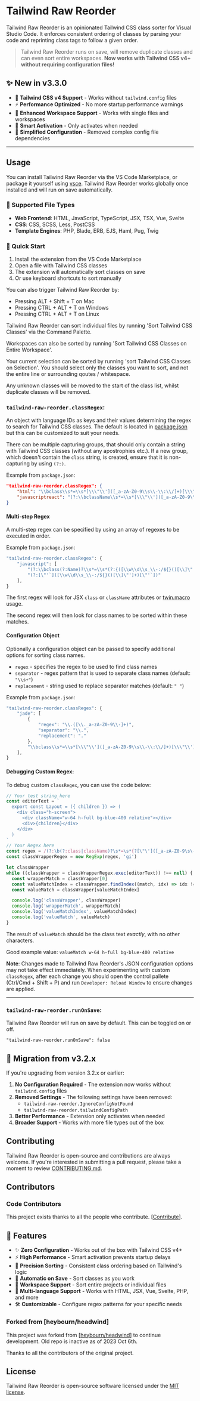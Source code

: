 # Tailwind Raw Reorder

<!-- [![CircleCI](https://circleci.com/gh/heybourn/headwind.svg?style=svg)](https://circleci.com/gh/heybourn/headwind) -->

Tailwind Raw Reorder is an opinionated Tailwind CSS class sorter for Visual Studio Code. It enforces consistent ordering of classes by parsing your code and reprinting class tags to follow a given order.

> Tailwind Raw Reorder runs on save, will remove duplicate classes and can even sort entire workspaces. **Now works with Tailwind CSS v4+ without requiring configuration files!**

## ✨ New in v3.3.0

- 🚀 **Tailwind CSS v4 Support** - Works without `tailwind.config` files
- ⚡ **Performance Optimized** - No more startup performance warnings
- 📁 **Enhanced Workspace Support** - Works with single files and workspaces
- 🎯 **Smart Activation** - Only activates when needed
- 🔧 **Simplified Configuration** - Removed complex config file dependencies

---

<!-- **[Get it from the VS Code Marketplace →](https://marketplace.visualstudio.com/items?itemName=heybourn.headwind)** -->

<!-- <img src="https://github.com/heybourn/headwind/blob/master/img/explainer.gif?raw=true" alt="Explainer" width="750px"> -->

## Usage

You can install Tailwind Raw Reorder via the VS Code Marketplace, or package it yourself using [vsce](https://code.visualstudio.com/api/working-with-extensions/publishing-extension). Tailwind Raw Reorder works globally once installed and will run on save automatically.

### 🎯 Supported File Types

- **Web Frontend**: HTML, JavaScript, TypeScript, JSX, TSX, Vue, Svelte
- **CSS**: CSS, SCSS, Less, PostCSS
- **Template Engines**: PHP, Blade, ERB, EJS, Haml, Pug, Twig

### 🚀 Quick Start

1. Install the extension from the VS Code Marketplace
2. Open a file with Tailwind CSS classes
3. The extension will automatically sort classes on save
4. Or use keyboard shortcuts to sort manually

You can also trigger Tailwind Raw Reorder by:

* Pressing ALT + Shift + T on Mac
* Pressing CTRL + ALT + T on Windows
* Pressing CTRL + ALT + T on Linux


Tailwind Raw Reorder can sort individual files by running 'Sort Tailwind CSS Classes' via the Command Palette.

Workspaces can also be sorted by running 'Sort Tailwind CSS Classes on Entire Workspace'.

Your current selection can be sorted by running 'sort Tailwind CSS Classes on Selection'. You should select only the classes you want to sort, and not the entire line or surrounding qoutes / whitespace.

Any unknown classes will be moved to the start of the class list, whilst duplicate classes will be removed.

### `tailwind-raw-reorder.classRegex`:

An object with language IDs as keys and their values determining the regex to search for Tailwind CSS classes.
The default is located in [package.json](package.json) but this can be customized to suit your needs.

There can be multiple capturing groups, that should only contain a string with Tailwind CSS classes (without any apostrophies etc.). If a new group, which doesn't contain the `class` string, is created, ensure that it is non-capturing by using `(?:)`.

Example from `package.json`:

```json
"tailwind-raw-reorder.classRegex": {
    "html": "\\bclass\\s*=\\s*[\\\"\\']([_a-zA-Z0-9\\s\\-\\:\\/]+)[\\\"\\']",
    "javascriptreact": "(?:\\bclassName\\s*=\\s*[\\\"\\']([_a-zA-Z0-9\\s\\-\\:\\/]+)[\\\"\\'])|(?:\\btw\\s*`([_a-zA-Z0-9\\s\\-\\:\\/]*)`)"
}
```

#### Multi-step Regex

A multi-step regex can be specified by using an array of regexes to be executed in order.

Example from `package.json`:

```js
"tailwind-raw-reorder.classRegex": {
    "javascript": [
        "(?:\\bclass(?:Name)?\\s*=\\s*(?:{([\\w\\d\\s_\\-:/${}()[\\]\"'`,]+)})|([\"'`][\\w\\d\\s_\\-:/]+[\"'`]))|(?:\\btw\\s*(`[\\w\\d\\s_\\-:/]+`))",
        "(?:[\"'`]([\\w\\d\\s_\\-:/${}()[\\]\"']+)[\"'`])"
    ],
}
```

The first regex will look for JSX `class` or `className` attributes or [twin.macro](https://github.com/ben-rogerson/twin.macro) usage.

The second regex will then look for class names to be sorted within these matches.

#### Configuration Object

Optionally a configuration object can be passed to specify additional options for sorting class names.

- `regex` - specifies the regex to be used to find class names
- `separator` - regex pattern that is used to separate class names (default: `"\\s+"`)
- `replacement` - string used to replace separator matches (default: `" "`)

Example from `package.json`:

```js
"tailwind-raw-reorder.classRegex": {
    "jade": [
        {
            "regex": "\\.([\\._a-zA-Z0-9\\-]+)",
            "separator": "\\.",
            "replacement": "."
        },
        "\\bclass\\s*=\\s*[\\\"\\']([_a-zA-Z0-9\\s\\-\\:\\/]+)[\\\"\\']"
    ],
}
```

#### Debugging Custom Regex:

To debug custom `classRegex`, you can use the code below:
```js
// Your test string here
const editorText = `
  export const Layout = ({ children }) => (
    <div class="h-screen">
      <div className="w-64 h-full bg-blue-400 relative"></div>
      <div>{children}</div>
    </div>
  )
`
// Your Regex here
const regex = /(?:\b(?:class|className)?\s*=\s*{?[\"\']([_a-zA-Z0-9\s\-\:/]+)[\"\']}?)/
const classWrapperRegex = new RegExp(regex, 'gi')

let classWrapper
while ((classWrapper = classWrapperRegex.exec(editorText)) !== null) {
  const wrapperMatch = classWrapper[0]
  const valueMatchIndex = classWrapper.findIndex((match, idx) => idx !== 0 && match)
  const valueMatch = classWrapper[valueMatchIndex]

  console.log('classWrapper', classWrapper)
  console.log('wrapperMatch', wrapperMatch)
  console.log('valueMatchIndex', valueMatchIndex)
  console.log('valueMatch', valueMatch)
}
```

The result of `valueMatch` should be the class text _exactly_, with no other characters.

Good example value: `valueMatch w-64 h-full bg-blue-400 relative`

**Note**: Changes made to Tailwind Raw Reorder's JSON configuration options may not take effect immediately. When experimenting with custom `classRegex`, after each change you should open the control pallete (Ctrl/Cmd + Shift + P) and run `Developer: Reload Window` to ensure changes are applied.

<hr>

### `tailwind-raw-reorder.runOnSave`:

Tailwind Raw Reorder will run on save by default. This can be toggled on or off.

`"tailwind-raw-reorder.runOnSave": false`

## 🔄 Migration from v3.2.x

If you're upgrading from version 3.2.x or earlier:

1. **No Configuration Required** - The extension now works without `tailwind.config` files
2. **Removed Settings** - The following settings have been removed:
   - `tailwind-raw-reorder.IgnoreConfigNotFound`
   - `tailwind-raw-reorder.tailwindConfigPath`
3. **Better Performance** - Extension only activates when needed
4. **Broader Support** - Works with more file types out of the box

## Contributing

Tailwind Raw Reorder is open-source and contributions are always welcome. If you're interested in submitting a pull request, please take a moment to review [CONTRIBUTING.md](.github/CONTRIBUTING.md).

## Contributors

### Code Contributors

This project exists thanks to all the people who contribute. [[Contribute](CONTRIBUTING.md)].
<!-- <a href="https://github.com/heybourn/headwind/graphs/contributors"><img src="https://opencollective.com/headwind/contributors.svg?width=890&button=false" /></a> -->

<!-- ### Financial Contributors

Become a financial contributor and help us sustain our community. [[Contribute](https://opencollective.com/headwind/contribute)] -->

<!-- #### Individuals

<a href="https://opencollective.com/headwind"><img src="https://opencollective.com/headwind/individuals.svg?width=890"></a> -->

<!-- #### Organizations

Support this project with your organization. Your logo will show up here with a link to your website. [[Contribute](https://opencollective.com/headwind/contribute)]

<a href="https://opencollective.com/headwind/organization/0/website"><img src="https://opencollective.com/headwind/organization/0/avatar.svg"></a>
<a href="https://opencollective.com/headwind/organization/1/website"><img src="https://opencollective.com/headwind/organization/1/avatar.svg"></a>
<a href="https://opencollective.com/headwind/organization/2/website"><img src="https://opencollective.com/headwind/organization/2/avatar.svg"></a>
<a href="https://opencollective.com/headwind/organization/3/website"><img src="https://opencollective.com/headwind/organization/3/avatar.svg"></a>
<a href="https://opencollective.com/headwind/organization/4/website"><img src="https://opencollective.com/headwind/organization/4/avatar.svg"></a>
<a href="https://opencollective.com/headwind/organization/5/website"><img src="https://opencollective.com/headwind/organization/5/avatar.svg"></a>
<a href="https://opencollective.com/headwind/organization/6/website"><img src="https://opencollective.com/headwind/organization/6/avatar.svg"></a>
<a href="https://opencollective.com/headwind/organization/7/website"><img src="https://opencollective.com/headwind/organization/7/avatar.svg"></a>
<a href="https://opencollective.com/headwind/organization/8/website"><img src="https://opencollective.com/headwind/organization/8/avatar.svg"></a>
<a href="https://opencollective.com/headwind/organization/9/website"><img src="https://opencollective.com/headwind/organization/9/avatar.svg"></a> -->

## 🌟 Features

- ✨ **Zero Configuration** - Works out of the box with Tailwind CSS v4+
- ⚡ **High Performance** - Smart activation prevents startup delays
- 🎯 **Precision Sorting** - Consistent class ordering based on Tailwind's logic
- 🔄 **Automatic on Save** - Sort classes as you work
- 📁 **Workspace Support** - Sort entire projects or individual files
- 🎨 **Multi-language Support** - Works with HTML, JSX, Vue, Svelte, PHP, and more
- 🛠️ **Customizable** - Configure regex patterns for your specific needs

### Forked from [heybourn/headwind]

This project was forked from [[heybourn/headwind](https://github.com/heybourn/headwind)] to continue development. Old repo is inactive as of 2023 Oct 6th.

Thanks to all the contributors of the original project.

## License

Tailwind Raw Reorder is open-source software licensed under the [MIT license](LICENSE.md).